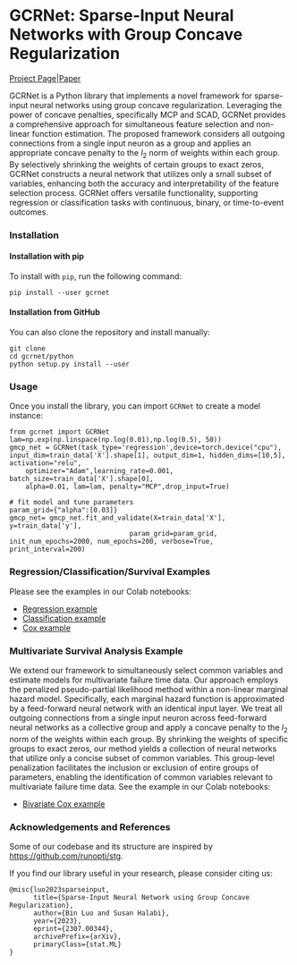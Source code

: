 # GCRNet: Sparse-Input Neural Networks with Group Concave Regularization

[Project Page](https://github.com/r08in/GCRNN)|[Paper](https://arxiv.org/abs/2307.00344)

GCRNet is a Python library that implements a novel framework for sparse-input neural networks using group concave regularization. Leveraging the power of concave penalties, specifically MCP and SCAD, GCRNet provides a comprehensive approach for simultaneous feature selection and non-linear function estimation. The proposed framework considers all outgoing connections from a single input neuron as a group and applies an appropriate concave penalty to the $l_2$ norm of weights within each group. By selectively shrinking the weights of certain groups to exact zeros, GCRNet constructs a neural network that utilizes only a small subset of variables, enhancing both the accuracy and interpretability of the feature selection process. GCRNet offers versatile functionality, supporting regression or classification tasks with continuous, binary, or time-to-event outcomes.

### Installation

#### Installation with pip

To install with `pip`, run the following command:
```
pip install --user gcrnet
```

#### Installation from GitHub

You can also clone the repository and install manually:
```
git clone 
cd gcrnet/python
python setup.py install --user
```

### Usage

Once you install the library, you can import `GCRNet` to create a model instance:
```
from gcrnet import GCRNet
lam=np.exp(np.linspace(np.log(0.01),np.log(0.5), 50))
gmcp_net = GCRNet(task_type='regression',device=torch.device("cpu"), input_dim=train_data['X'].shape[1], output_dim=1, hidden_dims=[10,5], activation="relu",
    optimizer="Adam",learning_rate=0.001, batch_size=train_data['X'].shape[0], 
    alpha=0.01, lam=lam, penalty="MCP",drop_input=True)

# fit model and tune parameters
param_grid={"alpha":[0.03]}
gmcp_net= gmcp_net.fit_and_validate(X=train_data['X'], y=train_data['y'], 
                              param_grid=param_grid, init_num_epochs=2000, num_epochs=200, verbose=True, print_interval=200)
```
### Regression/Classification/Survival Examples
Please see the examples in our Colab notebooks:

- [Regression example](https://colab.research.google.com/github/r08in/GCRNN/blob/main/python/examples/Regression-example.ipynb)
- [Classification example](https://colab.research.google.com/github/r08in/GCRNN/blob/main/python/examples/Classification-example.ipynb)
- [Cox example](https://colab.research.google.com/github/r08in/GCRNN/blob/main/python/examples/Cox-example.ipynb)

### Multivariate Survival Analysis Example
We extend our framework to simultaneously select common variables and estimate models for multivariate failure time data. Our approach employs the penalized pseudo-partial likelihood method within a non-linear marginal hazard model. Specifically, each marginal hazard function is approximated by a feed-forward neural network with an identical input layer. We treat all outgoing connections from a single input neuron across feed-forward neural networks as a collective group and apply a concave penalty to the  $l_2$  norm of the weights within each group. By shrinking the weights of specific groups to exact zeros, our method yields a collection of neural networks that utilize only a concise subset of common variables. This group-level penalization facilitates the inclusion or exclusion of entire groups of parameters, enabling the identification of common variables relevant to multivariate failure time data.
See the example in our Colab notebooks:
- [Bivariate Cox example](https://colab.research.google.com/github/r08in/GCRNN/blob/main/python/examples/Bivariate-Cox-example.ipynb)

### Acknowledgements and References

Some of our codebase and its structure are inspired by https://github.com/runopti/stg. 

If you find our library useful in your research, please consider citing us:

```
@misc{luo2023sparseinput,
      title={Sparse-Input Neural Network using Group Concave Regularization}, 
      author={Bin Luo and Susan Halabi},
      year={2023},
      eprint={2307.00344},
      archivePrefix={arXiv},
      primaryClass={stat.ML}
}
```
